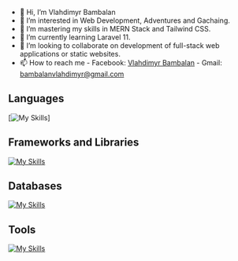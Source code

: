 - 👋 Hi, I’m Vlahdimyr Bambalan
- 👀 I’m interested in Web Development, Adventures and Gachaing.
- 🌱 I’m mastering my skills in MERN Stack and Tailwind CSS.
- 👀 I’m currently learning Laravel 11.
- 💞️ I’m looking to collaborate on development of full-stack web applications or static websites.
- 📫 How to reach me 
      - Facebook: [Vlahdimyr Bambalan](https://www.facebook.com/vlahdimyr) 
      - Gmail: bambalanvlahdimyr@gmail.com

## Languages
[![My Skills](https://skillicons.dev/icons?i=html,css,sass,javascript,php,cs)]

## Frameworks and Libraries 
[![My Skills](https://skillicons.dev/icons?i=nodejs,express,react,redux,jquery,laravel,bootstrap,tailwind)](https://skillicons.dev)

## Databases
[![My Skills](https://skillicons.dev/icons?i=mysql,sqlite,mongodb)](https://skillicons.dev)

## Tools
[![My Skills](https://skillicons.dev/icons?i=azure,vite,vscode,visualstudio,figma,github,git,npm,postman)](https://skillicons.dev)

<!---
VlahdimyrLB/VlahdimyrLB is a ✨ special ✨ repository because its `README.md` (this file) appears on your GitHub profile.
You can click the Preview link to take a look at your changes.
--->
